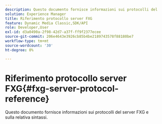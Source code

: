 ```yaml
---
description: Questo documento fornisce informazioni sui protocolli del server FXG e sulla relativa sintassi.
solution: Experience Manager
title: Riferimento protocollo server FXG
feature: Dynamic Media Classic,SDK/API
role: Developer,User
exl-id: d3a0490a-2f98-42d7-a37f-ff9f2377ecee
source-git-commit: 206e4643e3926cb85b4be2189743578f88180be7
workflow-type: tm+mt
source-wordcount: '30'
ht-degree: 0%

---
```


# Riferimento protocollo server FXG{#fxg-server-protocol-reference}

Questo documento fornisce informazioni sui protocolli del server FXG e sulla relativa sintassi.

